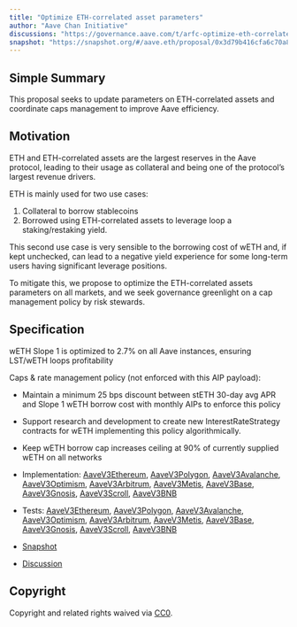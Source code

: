 ```yaml
---
title: "Optimize ETH-correlated asset parameters"
author: "Aave Chan Initiative"
discussions: "https://governance.aave.com/t/arfc-optimize-eth-correlated-asset-parameters/17886"
snapshot: "https://snapshot.org/#/aave.eth/proposal/0x3d79b416cfa6c70a85d03d07148d3a2025b88f294694d76fb101167af332c2fc"
---
```


## Simple Summary

This proposal seeks to update parameters on ETH-correlated assets and coordinate caps management to improve Aave efficiency.

## Motivation

ETH and ETH-correlated assets are the largest reserves in the Aave protocol, leading to their usage as collateral and being one of the protocol’s largest revenue drivers.

ETH is mainly used for two use cases:

1. Collateral to borrow stablecoins
2. Borrowed using ETH-correlated assets to leverage loop a staking/restaking yield.

This second use case is very sensible to the borrowing cost of wETH and, if kept unchecked, can lead to a negative yield experience for some long-term users having significant leverage positions.

To mitigate this, we propose to optimize the ETH-correlated assets parameters on all markets, and we seek governance greenlight on a cap management policy by risk stewards.

## Specification

wETH Slope 1 is optimized to 2.7% on all Aave instances, ensuring LST/wETH loops profitability

Caps & rate management policy (not enforced with this AIP payload):

- Maintain a minimum 25 bps discount between stETH 30-day avg APR and Slope 1 wETH borrow cost with monthly AIPs to enforce this policy
- Support research and development to create new InterestRateStrategy contracts for wETH implementing this policy algorithmically.
- Keep wETH borrow cap increases ceiling at 90% of currently supplied wETH on all networks

- Implementation: [AaveV3Ethereum](https://github.com/bgd-labs/aave-proposals-v3/blob/main/src/20240612_Multi_OptimizeETHCorrelatedAssetParameters/AaveV3Ethereum_OptimizeETHCorrelatedAssetParameters_20240612.sol), [AaveV3Polygon](https://github.com/bgd-labs/aave-proposals-v3/blob/main/src/20240612_Multi_OptimizeETHCorrelatedAssetParameters/AaveV3Polygon_OptimizeETHCorrelatedAssetParameters_20240612.sol), [AaveV3Avalanche](https://github.com/bgd-labs/aave-proposals-v3/blob/main/src/20240612_Multi_OptimizeETHCorrelatedAssetParameters/AaveV3Avalanche_OptimizeETHCorrelatedAssetParameters_20240612.sol), [AaveV3Optimism](https://github.com/bgd-labs/aave-proposals-v3/blob/main/src/20240612_Multi_OptimizeETHCorrelatedAssetParameters/AaveV3Optimism_OptimizeETHCorrelatedAssetParameters_20240612.sol), [AaveV3Arbitrum](https://github.com/bgd-labs/aave-proposals-v3/blob/main/src/20240612_Multi_OptimizeETHCorrelatedAssetParameters/AaveV3Arbitrum_OptimizeETHCorrelatedAssetParameters_20240612.sol), [AaveV3Metis](https://github.com/bgd-labs/aave-proposals-v3/blob/main/src/20240612_Multi_OptimizeETHCorrelatedAssetParameters/AaveV3Metis_OptimizeETHCorrelatedAssetParameters_20240612.sol), [AaveV3Base](https://github.com/bgd-labs/aave-proposals-v3/blob/main/src/20240612_Multi_OptimizeETHCorrelatedAssetParameters/AaveV3Base_OptimizeETHCorrelatedAssetParameters_20240612.sol), [AaveV3Gnosis](https://github.com/bgd-labs/aave-proposals-v3/blob/main/src/20240612_Multi_OptimizeETHCorrelatedAssetParameters/AaveV3Gnosis_OptimizeETHCorrelatedAssetParameters_20240612.sol), [AaveV3Scroll](https://github.com/bgd-labs/aave-proposals-v3/blob/main/src/20240612_Multi_OptimizeETHCorrelatedAssetParameters/AaveV3Scroll_OptimizeETHCorrelatedAssetParameters_20240612.sol), [AaveV3BNB](https://github.com/bgd-labs/aave-proposals-v3/blob/main/src/20240612_Multi_OptimizeETHCorrelatedAssetParameters/AaveV3BNB_OptimizeETHCorrelatedAssetParameters_20240612.sol)
- Tests: [AaveV3Ethereum](https://github.com/bgd-labs/aave-proposals-v3/blob/main/src/20240612_Multi_OptimizeETHCorrelatedAssetParameters/AaveV3Ethereum_OptimizeETHCorrelatedAssetParameters_20240612.t.sol), [AaveV3Polygon](https://github.com/bgd-labs/aave-proposals-v3/blob/main/src/20240612_Multi_OptimizeETHCorrelatedAssetParameters/AaveV3Polygon_OptimizeETHCorrelatedAssetParameters_20240612.t.sol), [AaveV3Avalanche](https://github.com/bgd-labs/aave-proposals-v3/blob/main/src/20240612_Multi_OptimizeETHCorrelatedAssetParameters/AaveV3Avalanche_OptimizeETHCorrelatedAssetParameters_20240612.t.sol), [AaveV3Optimism](https://github.com/bgd-labs/aave-proposals-v3/blob/main/src/20240612_Multi_OptimizeETHCorrelatedAssetParameters/AaveV3Optimism_OptimizeETHCorrelatedAssetParameters_20240612.t.sol), [AaveV3Arbitrum](https://github.com/bgd-labs/aave-proposals-v3/blob/main/src/20240612_Multi_OptimizeETHCorrelatedAssetParameters/AaveV3Arbitrum_OptimizeETHCorrelatedAssetParameters_20240612.t.sol), [AaveV3Metis](https://github.com/bgd-labs/aave-proposals-v3/blob/main/src/20240612_Multi_OptimizeETHCorrelatedAssetParameters/AaveV3Metis_OptimizeETHCorrelatedAssetParameters_20240612.t.sol), [AaveV3Base](https://github.com/bgd-labs/aave-proposals-v3/blob/main/src/20240612_Multi_OptimizeETHCorrelatedAssetParameters/AaveV3Base_OptimizeETHCorrelatedAssetParameters_20240612.t.sol), [AaveV3Gnosis](https://github.com/bgd-labs/aave-proposals-v3/blob/main/src/20240612_Multi_OptimizeETHCorrelatedAssetParameters/AaveV3Gnosis_OptimizeETHCorrelatedAssetParameters_20240612.t.sol), [AaveV3Scroll](https://github.com/bgd-labs/aave-proposals-v3/blob/main/src/20240612_Multi_OptimizeETHCorrelatedAssetParameters/AaveV3Scroll_OptimizeETHCorrelatedAssetParameters_20240612.t.sol), [AaveV3BNB](https://github.com/bgd-labs/aave-proposals-v3/blob/main/src/20240612_Multi_OptimizeETHCorrelatedAssetParameters/AaveV3BNB_OptimizeETHCorrelatedAssetParameters_20240612.t.sol)
- [Snapshot](https://snapshot.org/#/aave.eth/proposal/0x3d79b416cfa6c70a85d03d07148d3a2025b88f294694d76fb101167af332c2fc)
- [Discussion](https://governance.aave.com/t/arfc-optimize-eth-correlated-asset-parameters/17886)

## Copyright

Copyright and related rights waived via [CC0](https://creativecommons.org/publicdomain/zero/1.0/).
